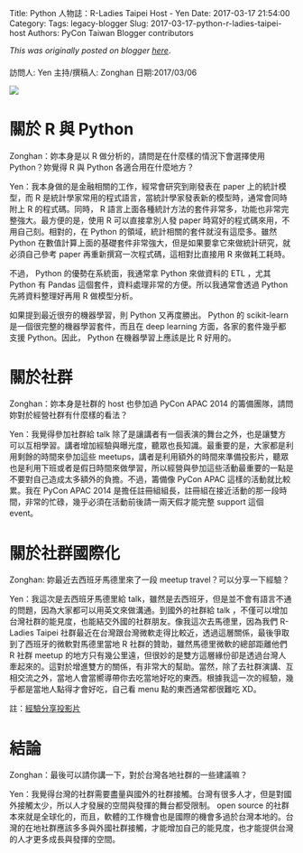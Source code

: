 Title: Python 人物誌：R-Ladies Taipei Host - Yen
Date: 2017-03-17 21:54:00
Category:
Tags: legacy-blogger
Slug: 2017-03-17-python-r-ladies-taipei-host
Authors: PyCon Taiwan Blogger contributors

*This was originally posted on blogger [here](https://pycontw.blogspot.com/2017/03/python-r-ladies-taipei-host.html)*.

<!--more-->


####
訪問人: Yen  主持/撰稿人: Zonghan 日期:2017/03/06




![](https://lh3.googleusercontent.com/fjX2VY596HHg1H71Sv_qjMJWYJbGunWEJM4fTW51j-KCQPAgen86PRoTGiM9T_uidcknxkmgd0wUb3zjkMT4meVhrmvNFuqwFKDsYg7pF4d4OlYKWw0Jq8qnXmjbAxgfCz8uhx13)




# 關於 R 與 Python

Zonghan：妳本身是以 R 做分析的，請問是在什麼樣的情況下會選擇使用 Python？妳覺得 R 與 Python 各適合用在什麼地方？



Yen：我本身做的是金融相關的工作，經常會研究到剛發表在 paper 上的統計模型，而 R 是統計學家常用的程式語言，當統計學家發表新的模型時，通常會同時附上 R 的程式碼。同時， R 語言上面各種統計方法的套件非常多，功能也非常完整強大。最方便的是，使用 R 可以直接拿別人發 paper 時寫好的程式碼來用，不用自己刻。相對的，在 Python 的領域，統計相關的套件就沒有這麼多。雖然 Python 在數值計算上面的基礎套件非常強大，但是如果要拿它來做統計研究，就必須自己參考 paper 再重新撰寫一次程式碼，這相對比直接用 R 來做耗工耗時。

不過， Python 的優勢在系統面，我通常拿 Python 來做資料的 ETL ，尤其 Python 有 Pandas 這個套件，資料處理非常的方便。所以我通常會透過 Python 先將資料整理好再用 R 做模型分析。

如果提到最近很夯的機器學習，則 Python 又再度勝出。 Python 的 scikit-learn 是一個很完整的機器學習套件，而且在 deep learning 方面，各家的套件幾乎都支援 Python。因此， Python 在機器學習上應該是比 R 好用的。




# 關於社群

Zonghan：妳本身是社群的 host 也參加過 PyCon APAC 2014 的籌備團隊，請問妳對於經營社群有什麼樣的看法？




Yen：我覺得參加社群給 talk 除了是讓講者有一個表演的舞台之外，也是讓雙方可以互相學習。講者增加經驗與曝光度，聽眾也長知識。最重要的是，大家都是利用剩餘的時間來參加這些 meetups，講者是利用額外的時間來準備投影片，聽眾也是利用下班或者是假日時間來做學習，所以經營與參加這些活動最重要的一點是不要對自己造成太多額外的負擔。不過，籌備像 PyCon APAC 這樣的活動就比較累。我在 PyCon APAC 2014 是擔任註冊組組長，註冊組在接近活動的那一段時間，非常的忙碌，幾乎必須在活動前後請一兩天假才能完整 support 這個 event。




# 關於社群國際化

Zonghan: 妳最近去西班牙馬德里來了一段 meetup travel？可以分享一下經驗？




Yen：我這次是去西班牙馬德里給 talk，雖然是去西班牙，但是並不會有語言不通的問題，因為大家都可以用英文來做溝通。到國外的社群給 talk ，不僅可以增加台灣社群的能見度，也能結交外國的社群朋友。像我這次去馬德里，因為我們 R-Ladies Taipei 社群最近在台灣跟台灣微軟走得比較近，透過這層關係，最後爭取到了西班牙的微軟對馬德里當地 R 社群的贊助，雖然馬德里微軟的總部距離他們 R 社群 meetup 的地方只有幾公里遠，但很妙的是雙方這層緣份卻是透過台灣人牽起來的。這對於增進雙方的關係，有非常大的幫助。當然，除了去社群演講、互相交流之外，當地人會當嚮導帶你去吃當地好吃的東西。根據我這一次的經驗，幾乎都是當地人點得才會好吃，自己看 menu 點的東西通常都很難吃 XD。

註：[經驗分享投影片](https://docs.google.com/presentation/d/13BzMoWPyJ7RsqQhkf2ncA4npJa2ESXj6a9zKpVzQ0ms/edit#slide=id.g35f391192_00)
# 結論  


Zonghan：最後可以請你講一下，對於台灣各地社群的一些建議嘛？


Yen：我覺得台灣的社群需要盡量與國外的社群接觸。台灣有很多人才，但是對國外接觸太少，所以人才發展的空間與發揮的舞台都受限制。 open source 的社群本來就是全球化的，而且，軟體的工作機會也是國際的機會多過於台灣本地的。台灣的在地社群應該多多與外國社群接觸，才能增加自己的能見度，也才能提供台灣的人才更多成長與發揮的空間。
